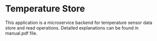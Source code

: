 # Temperature Store

This application is a microservice backend for temperature sensor data store and read operations. Detailed explanations can be found in manual.pdf file.
